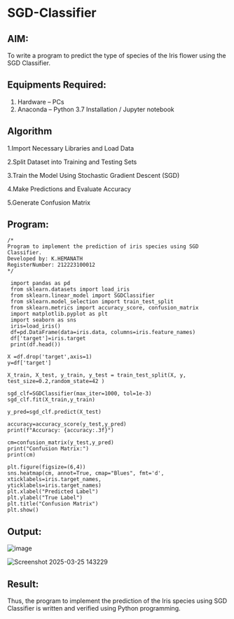 # SGD-Classifier
## AIM:
To write a program to predict the type of species of the Iris flower using the SGD Classifier.

## Equipments Required:
1. Hardware – PCs
2. Anaconda – Python 3.7 Installation / Jupyter notebook

## Algorithm
1.Import Necessary Libraries and Load Data

2.Split Dataset into Training and Testing Sets

3.Train the Model Using Stochastic Gradient Descent (SGD)

4.Make Predictions and Evaluate Accuracy

5.Generate Confusion Matrix 

## Program:
```
/*
Program to implement the prediction of iris species using SGD Classifier.
Developed by: K.HEMANATH
RegisterNumber: 212223100012
*/
```
```
 import pandas as pd
 from sklearn.datasets import load_iris
 from sklearn.linear_model import SGDClassifier
 from sklearn.model_selection import train_test_split
 from sklearn.metrics import accuracy_score, confusion_matrix
 import matplotlib.pyplot as plt
 import seaborn as sns
 iris=load_iris()
 df=pd.DataFrame(data=iris.data, columns=iris.feature_names)
 df['target']=iris.target
 print(df.head())

X =df.drop('target',axis=1)
y=df['target']

X_train, X_test, y_train, y_test = train_test_split(X, y, test_size=0.2,random_state=42 )

sgd_clf=SGDClassifier(max_iter=1000, tol=1e-3)
sgd_clf.fit(X_train,y_train)

y_pred=sgd_clf.predict(X_test)

accuracy=accuracy_score(y_test,y_pred)
print(f"Accuracy: {accuracy:.3f}")

cm=confusion_matrix(y_test,y_pred)
print("Confusion Matrix:")
print(cm)

plt.figure(figsize=(6,4))
sns.heatmap(cm, annot=True, cmap="Blues", fmt='d', xticklabels=iris.target_names,
yticklabels=iris.target_names)
plt.xlabel("Predicted Label")
plt.ylabel("True Label")
plt.title("Confusion Matrix")
plt.show()
```

## Output:
![image](https://github.com/user-attachments/assets/79899150-86ad-4dd5-ba70-cf0cd84596bf)

![Screenshot 2025-03-25 143229](https://github.com/user-attachments/assets/93746c3d-ccd0-4555-a035-59667149dbe6)

## Result:
Thus, the program to implement the prediction of the Iris species using SGD Classifier is written and verified using Python programming.
